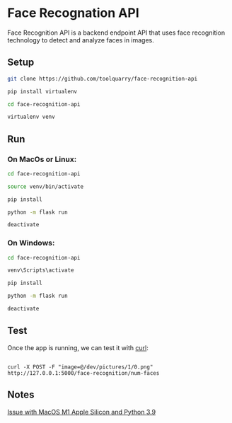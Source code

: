 # Face Recognation API

Face Recognition API is a backend endpoint API that uses face recognition technology to detect and analyze faces in images.

## Setup

```sh
git clone https://github.com/toolquarry/face-recognition-api

pip install virtualenv

cd face-recognition-api

virtualenv venv
```

## Run

### On MacOs or Linux:

```sh
cd face-recognition-api

source venv/bin/activate

pip install

python -m flask run

deactivate
```

### On Windows:

```sh
cd face-recognition-api

venv\Scripts\activate

pip install

python -m flask run

deactivate
```

## Test

Once the app is running, we can test it with [curl](https://curl.se/):

```

curl -X POST -F "image=@/dev/pictures/1/0.png" http://127.0.0.1:5000/face-recognition/num-faces

```

## Notes

[Issue with MacOS M1 Apple Silicon and Python 3.9](https://github.com/davisking/dlib/issues/2268#issuecomment-920464038)
